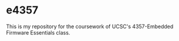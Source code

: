 e4357
=====
This is my repository for the coursework of UCSC's 4357-Embedded Firmware Essentials class. 
